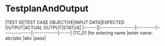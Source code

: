 # TestplanAndOutput
 |TEST ID|TEST CASE OBJECTIVE|INPUT DATA|EXPECTED OUTPUT|ACTUAL OUTPUT|STATUS|
 |:------||:-----------------|:---------|:--------------|:------------|:-----|
 |TC_01  |for entering name  |enter name: abc|abc       |abc          |pass|